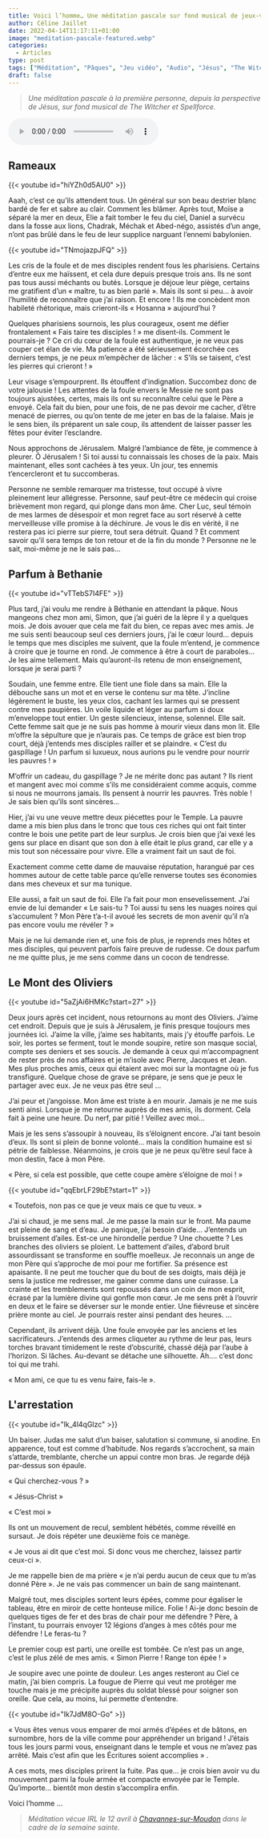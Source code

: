 ```yaml
---
title: Voici l’homme… Une méditation pascale sur fond musical de jeux-vidéo
author: Céline Jaillet
date: 2022-04-14T11:17:11+01:00
image: "meditation-pascale-featured.webp"
categories:
  - Articles
type: post
tags: ["Méditation", "Pâques", "Jeu vidéo", "Audio", "Jésus", "The Witcher", "Spellforce"]
draft: false
---
```


> *Une méditation pascale à la première personne, depuis la perspective de Jésus, sur fond musical de The Witcher et Spellforce.*

<audio class="w-100"
  controls
  autoplay
  src="https://tools.open-source.church/wp-content/uploads/2022/04/2022-04-14-CJaillet-Meditation_Mont-des-oliviers.mp3">
  Votre navigateur n'arrive pas à lire ceci. C'est triste.
</audio>

## Rameaux


<!-- Spellforce 3 – Sentenza Noria -->

<div class="row justify-content-center"><div class="col-10 col-md-8 mb-4">
{{< youtube id="hiYZh0d5AU0" >}}

</div><div class="col-12 mb-4">

Aaah, c’est ce qu’ils attendent tous. Un général sur son beau destrier blanc bardé de fer et sabre au clair. Comment les blâmer. Après tout, Moïse a séparé la mer en deux, Elie a fait tomber le feu du ciel, Daniel a survécu dans la fosse aux lions, Chadrak, Méchak et Abed-négo, assistés d’un ange, n’ont pas brûlé dans le feu de leur supplice narguant l’ennemi babylonien. 
</div></div>

<!-- (Witcher 3 Blood & Wine – Dialog Background Funral : https://www.youtube.com/watch?v=TNmojazpJFQ) -->


<div class="row justify-content-center"><div class="col-10 col-md-8 mb-4">
{{< youtube id="TNmojazpJFQ" >}}
</div><div class="col-12 mb-4">

Les cris de la foule et de mes disciples rendent fous les pharisiens. Certains d’entre eux me haïssent, et cela dure depuis presque trois ans. Ils ne sont pas tous aussi méchants ou butés. Lorsque je déjoue leur piège, certains me gratifient d’un « maître, tu as bien parlé ». Mais ils sont si peu… à avoir l’humilité de reconnaître que j’ai raison. Et encore ! Ils me concèdent mon habileté rhétorique, mais crieront-ils « Hosanna » aujourd’hui ? 

Quelques pharisiens sournois, les plus courageux, osent me défier frontalement « Fais taire tes disciples ! » me disent-ils. Comment le pourrais-je ? Ce cri du cœur de la foule est authentique, je ne veux pas couper cet élan de vie. Ma patience a été sérieusement écorchée ces derniers temps, je ne peux m’empêcher de lâcher : « S’ils se taisent, c’est les pierres qui crieront ! »

Leur visage s’empourprent. Ils étouffent d’indignation. Succombez donc de votre jalousie ! Les attentes de la foule envers le Messie ne sont pas toujours ajustées, certes, mais ils ont su reconnaître celui que le Père a envoyé. Cela fait du bien, pour une fois, de ne pas devoir me cacher, d’être menacé de pierres, ou qu’on tente de me jeter en bas de la falaise. Mais je le sens bien, ils préparent un sale coup, ils attendent de laisser passer les fêtes pour éviter l’esclandre.

Nous approchons de Jérusalem. Malgré l’ambiance de fête, je commence à pleurer. Ô Jérusalem ! Si toi aussi tu connaissais les choses de la paix. Mais maintenant, elles sont cachées à tes yeux. Un jour, tes ennemis t’encercleront et tu succomberas. 


Personne ne semble remarquer ma tristesse, tout occupé à vivre pleinement leur allégresse. Personne, sauf peut-être ce médecin qui croise brièvement mon regard, qui plonge dans mon âme. Cher Luc, seul témoin de mes larmes de désespoir et mon regret face au sort réservé à cette merveilleuse ville promise à la déchirure. Je vous le dis en vérité, il ne restera pas ici pierre sur pierre, tout sera détruit. Quand ? Et comment savoir qu’il sera temps de ton retour et de la fin du monde ? Personne ne le sait, moi-même je ne le sais pas… 
</div></div>



## Parfum à Bethanie
<!-- (The Witcher 3 B&W - Sad Crypt Music: https://www.youtube.com/watch?v=vTTebS7I4FE) -->

<div class="row justify-content-center"><div class="col-10 col-md-8 mb-4">
{{< youtube id="vTTebS7I4FE" >}}
</div><div class="col-12 mb-4">

Plus tard, j’ai voulu me rendre à Béthanie en attendant la pâque. Nous mangeons chez mon ami, Simon, que j’ai guéri de la lèpre il y a quelques mois. Je dois avouer que cela me fait du bien, ce repas avec mes amis. Je me suis senti beaucoup seul ces derniers jours, j’ai le cœur lourd… depuis le temps que mes disciples me suivent, que la foule m’entend, je commence à croire que je tourne en rond. Je commence à être à court de paraboles... Je les aime tellement. Mais qu’auront-ils retenu de mon enseignement, lorsque je serai parti ? 

Soudain, une femme entre. Elle tient une fiole dans sa main. Elle la débouche sans un mot et en verse le contenu sur ma tête. J’incline légèrement le buste, les yeux clos, cachant les larmes qui se pressent contre mes paupières. Un voile liquide et léger au parfum si doux m’enveloppe tout entier. Un geste silencieux, intense, solennel. Elle sait. Cette femme sait que je ne suis pas homme à mourir vieux dans mon lit. Elle m’offre la sépulture que je n’aurais pas. Ce temps de grâce est bien trop court, déjà j’entends mes disciples railler et se plaindre. « C’est du gaspillage ! Un parfum si luxueux, nous aurions pu le vendre pour nourrir les pauvres ! »

M’offrir un cadeau, du gaspillage ? Je ne mérite donc pas autant ? Ils rient et mangent avec moi comme s’ils me considéraient comme acquis, comme si nous ne mourrons jamais. Ils pensent à nourrir les pauvres. Très noble ! Je sais bien qu’ils sont sincères… 

Hier, j’ai vu une veuve mettre deux piécettes pour le Temple. La pauvre dame a mis bien plus dans le tronc que tous ces riches qui ont fait tinter contre le bois une petite part de leur surplus. Je crois bien que j’ai vexé les gens sur place en disant que son don à elle était le plus grand, car elle y a mis tout son nécessaire pour vivre. Elle a vraiment fait un saut de foi.

Exactement comme cette dame de mauvaise réputation, harangué par ces hommes autour de cette table parce qu’elle renverse toutes ses économies dans mes cheveux et sur ma tunique. 

Elle aussi, a fait un saut de foi. Elle l’a fait pour mon ensevelissement. J’ai envie de lui demander « Le sais-tu ? Toi aussi tu sens les nuages noires qui s’accumulent ? Mon Père t’a-t-il avoué les secrets de mon avenir qu’il n’a pas encore voulu me révéler ? » 

Mais je ne lui demande rien et, une fois de plus, je reprends mes hôtes et mes disciples, qui peuvent parfois faire preuve de rudesse. Ce doux parfum ne me quitte plus, je me sens comme dans un cocon de tendresse.
</div></div>




## Le Mont des Oliviers

<!-- (MyZenChannel – Bruits de grillons : https://www.youtube.com/watch?v=5aZjAi6HMKc&t=27s) -->

<div class="row justify-content-center"><div class="col-10 col-md-8 mb-4">
{{< youtube id="5aZjAi6HMKc?start=27" >}}
</div><div class="col-12 mb-4">

Deux jours après cet incident, nous retournons au mont des Oliviers. J’aime cet endroit. Depuis que je suis à Jérusalem, je finis presque toujours mes journées ici. J’aime la ville, j’aime ses habitants, mais j’y étouffe parfois. Le soir, les portes se ferment, tout le monde soupire, retire son masque social, compte ses deniers et ses soucis. Je demande à ceux qui m’accompagnent de rester près de nos affaires et je m’isole avec Pierre, Jacques et Jean. Mes plus proches amis, ceux qui étaient avec moi sur la montagne où je fus transfiguré. Quelque chose de grave se prépare, je sens que je peux le partager avec eux. Je ne veux pas être seul …

J’ai peur et j’angoisse. Mon âme est triste à en mourir. Jamais je ne me suis senti ainsi. Lorsque je me retourne auprès de mes amis, ils dorment. Cela fait à peine une heure. Du nerf, par pitié ! Veillez avec moi…

Mais je les sens s’assoupir à nouveau, ils s’éloignent encore. J’ai tant besoin d’eux. Ils sont si plein de bonne volonté… mais la condition humaine est si pétrie de faiblesse. Néanmoins, je crois que je ne peux qu’être seul face à mon destin, face à mon Père.

« Père, si cela est possible, que cette coupe amère s’éloigne de moi ! »</div></div>

<!-- (The Witcher 3 – Farewell old friend: https://www.youtube.com/watch?v=qqEbrLF29bE&t=1s) -->

<div class="row justify-content-center"><div class="col-10 col-md-8 mb-4">
{{< youtube id="qqEbrLF29bE?start=1" >}}
</div><div class="col-12 mb-4">

« Toutefois, non pas ce que je veux mais ce que tu veux. »

J’ai si chaud, je me sens mal. Je me passe la main sur le front. Ma paume est pleine de sang et d’eau. Je panique, j’ai besoin d’aide… J’entends un bruissement d’ailes. Est-ce une hirondelle perdue ? Une chouette ? Les branches des oliviers se ploient. Le battement d’ailes, d’abord bruit assourdissant se transforme en souffle moelleux. Je reconnais un ange de mon Père qui s’approche de moi pour me fortifier. Sa présence est apaisante. Il ne peut me toucher que du bout de ses doigts, mais déjà je sens la justice me redresser, me gainer comme dans une cuirasse. La crainte et les tremblements sont repoussés dans un coin de mon esprit, écrasé par la lumière divine qui gonfle mon cœur. Je me sens prêt à l’ouvrir en deux et le faire se déverser sur le monde entier. Une fiévreuse et sincère prière monte au ciel. Je pourrais rester ainsi pendant des heures. …

Cependant, ils arrivent déjà. Une foule envoyée par les anciens et les sacrificateurs. J’entends des armes cliqueter au rythme de leur pas, leurs torches bravant timidement le reste d’obscurité, chassé déjà par l’aube à l’horizon. Si lâches. Au-devant se détache une silhouette. Ah…. c’est donc toi qui me trahi. 

« Mon ami, ce que tu es venu faire, fais-le ».</div></div>



## L'arrestation

<!-- (The Witcher 3 – The Wolf and the Swallow: https://www.youtube.com/watch?v=lk_4l4qGlzc) -->

<div class="row justify-content-center"><div class="col-10 col-md-8 mb-4">
{{< youtube id="lk_4l4qGlzc" >}}
</div><div class="col-12 mb-4">

Un baiser. Judas me salut d’un baiser, salutation si commune, si anodine. En apparence, tout est comme d’habitude. Nos regards s’accrochent, sa main s’attarde, tremblante, cherche un appui contre mon bras.
Je regarde déjà par-dessus son épaule. 

« Qui cherchez-vous ? »

« Jésus-Christ »

« C’est moi »

Ils ont un mouvement de recul, semblent hébétés, comme réveillé en sursaut. Je dois répéter une deuxième fois ce manège. 

« Je vous ai dit que c’est moi. Si donc vous me cherchez, laissez partir ceux-ci ».

Je me rappelle bien de ma prière « je n’ai perdu aucun de ceux que tu m’as donné Père ». Je ne vais pas commencer un bain de sang maintenant. 

Malgré tout, mes disciples sortent leurs épées, comme pour égaliser le tableau, être en miroir de cette honteuse milice. Folie ! Ai-je donc besoin de quelques tiges de fer et des bras de chair pour me défendre ? Père, à l’instant, tu pourrais envoyer 12 légions d’anges à mes côtés pour me défendre ! Le feras-tu ?

Le premier coup est parti, une oreille est tombée. Ce n’est pas un ange, c’est le plus zélé de mes amis. « Simon Pierre ! Range ton épée ! »

Je soupire avec une pointe de douleur. Les anges resteront au Ciel ce matin, j’ai bien compris. La fougue de Pierre qui veut me protéger me touche mais je me précipite auprès du soldat blessé pour soigner son oreille. Que cela, au moins, lui permette d’entendre.
</div></div>


<!-- (Spellforce 3 – Rohen Tahir : https://www.youtube.com/watch?v=Ik7JdM8O-Go&t=28s)  -->

<div class="row justify-content-center"><div class="col-10 col-md-8 mb-4">
{{< youtube id="Ik7JdM8O-Go" >}}
</div><div class="col-12 mb-4">

« Vous êtes venus vous emparer de moi armés d’épées et de bâtons, en surnombre, hors de la ville comme pour appréhender un brigand ! J’étais tous les jours parmi vous, enseignant dans le temple et vous ne m’avez pas arrêté. Mais c’est afin que les Écritures soient accomplies » .

A ces mots, mes disciples prirent la fuite. Pas que… je crois bien avoir vu du mouvement parmi la foule armée et compacte envoyée par le Temple. Qu’importe… bientôt mon destin s’accomplira enfin.

Voici l’homme …
</div></div>

> *Méditation vécue IRL le 12 avril à [Chavannes-sur-Moudon](https://www.eerv.ch/region/la-broye/moudon-syens/accueil) dans le cadre de la semaine sainte.*

